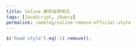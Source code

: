 ```yaml
---
title: Valine 移除自带样式
tags: [JavaScript, jQuery]
permalink: /weblog/valine-remove-official-style
---
```


``` javascript
$('head style').eq(-1).remove();
```
